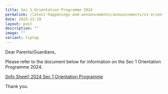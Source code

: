 ```yaml
---
title: Sec 1 Orientation Programme 2024
permalink: /latest-happenings-and-announcements/announcements/s1-orientation-2024/
date: 2023-12-29
layout: post
description: ""
image: ""
variant: tiptap
---
```

<p>Dear Parents/Guardians,</p><p>Please refer to the document below for information on the Sec 1 Orientation Programme 2024.</p><p><a href="/files/2024/_Info_Sheet__2024_Sec_1_Orientation_Programme.pdf" rel="noopener noreferrer nofollow" target="_blank">[Info Sheet] 2024 Sec 1 Orientation Programme</a></p><p>Thank you.</p>